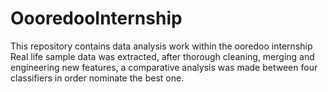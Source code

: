 # OooredooInternship
This repository contains data analysis work within the ooredoo internship
Real life sample data was extracted, after thorough cleaning, merging and engineering new features, a comparative analysis was made between four classifiers in order 
nominate the best one.
